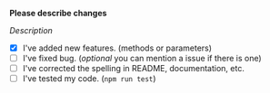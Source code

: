 **Please describe changes**

*Description*

- [x] I've added new features. (methods or parameters)
- [ ] I've fixed bug. (*optional* you can mention a issue if there is one)
- [ ] I've corrected the spelling in README, documentation, etc.
- [ ] I've tested my code. (`npm run test`)